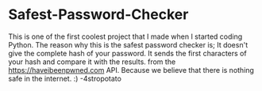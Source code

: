 # Safest-Password-Checker
This is one of the first coolest project that I made when I started coding Python. The reason why this is the safest password checker is; It doesn't give the complete hash of your password. It sends the first characters of your hash and compare it with the results. from the https://haveibeenpwned.com API. Because we believe that there is nothing safe in the internet. :) -4stropotato
